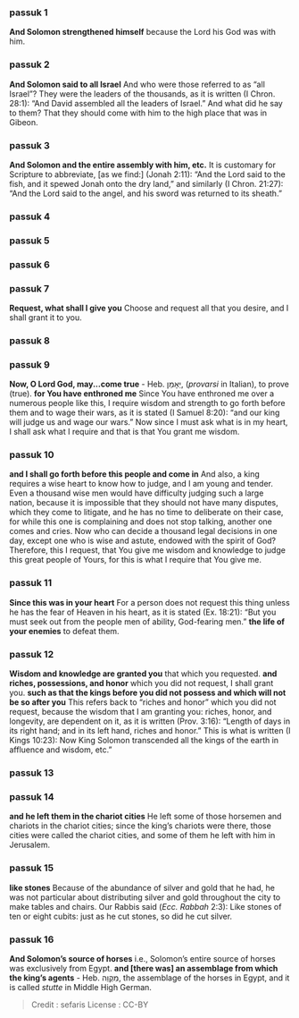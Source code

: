 
### passuk 1
<b>And Solomon strengthened himself</b> because the Lord his God was with him.

### passuk 2
<b>And Solomon said to all Israel</b> And who were those referred to as “all Israel”? They were the leaders of the thousands, as it is written (I Chron. 28:1): “And David assembled all the leaders of Israel.” And what did he say to them? That they should come with him to the high place that was in Gibeon.

### passuk 3
<b>And Solomon and the entire assembly with him, etc.</b> It is customary for Scripture to abbreviate, [as we find:] (Jonah 2:11): “And the Lord said to the fish, and it spewed Jonah onto the dry land,” and similarly (I Chron. 21:27): “And the Lord said to the angel, and his sword was returned to its sheath.”

### passuk 4

### passuk 5

### passuk 6

### passuk 7
<b>Request, what shall I give you</b> Choose and request all that you desire, and I shall grant it to you.

### passuk 8

### passuk 9
<b>Now, O Lord God, may...come true</b> - Heb. יֵאָמֵן, (<i>provarsi</i> in Italian), to prove (true).
<b>for You have enthroned me</b> Since You have enthroned me over a numerous people like this, I require wisdom and strength to go forth before them and to wage their wars, as it is stated (I Samuel 8:20): “and our king will judge us and wage our wars.” Now since I must ask what is in my heart, I shall ask what I require and that is that You grant me wisdom.

### passuk 10
<b>and I shall go forth before this people and come in</b> And also, a king requires a wise heart to know how to judge, and I am young and tender. Even a thousand wise men would have difficulty judging such a large nation, because it is impossible that they should not have many disputes, which they come to litigate, and he has no time to deliberate on their case, for while this one is complaining and does not stop talking, another one comes and cries. Now who can decide a thousand legal decisions in one day, except one who is wise and astute, endowed with the spirit of God? Therefore, this I request, that You give me wisdom and knowledge to judge this great people of Yours, for this is what I require that You give me.

### passuk 11
<b>Since this was in your heart</b> For a person does not request this thing unless he has the fear of Heaven in his heart, as it is stated (Ex. 18:21): “But you must seek out from the people men of ability, God-fearing men.”
<b>the life of your enemies</b> to defeat them.

### passuk 12
<b>Wisdom and knowledge are granted you</b> that which you requested.
<b>and riches, possessions, and honor</b> which you did not request, I shall grant you.
<b>such as that the kings before you did not possess and which will not be so after you</b> This refers back to “riches and honor” which you did not request, because the wisdom that I am granting you: riches, honor, and longevity, are dependent on it, as it is written (Prov. 3:16): “Length of days in its right hand; and in its left hand, riches and honor.” This is what is written (I Kings 10:23): Now King Solomon transcended all the kings of the earth in affluence and wisdom, etc.”

### passuk 13

### passuk 14
<b>and he left them in the chariot cities</b> He left some of those horsemen and chariots in the chariot cities; since the king’s chariots were there, those cities were called the chariot cities, and some of them he left with him in Jerusalem.

### passuk 15
<b>like stones</b> Because of the abundance of silver and gold that he had, he was not particular about distributing silver and gold throughout the city to make tables and chairs. Our Rabbis said (<i>Ecc. Rabbah</i> 2:3): Like stones of ten or eight cubits: just as he cut stones, so did he cut silver.

### passuk 16
<b>And Solomon’s source of horses</b> i.e., Solomon’s entire source of horses was exclusively from Egypt.
<b>and [there was] an assemblage from which the king’s agents</b> - Heb. מִקְוֵה, the assemblage of the horses in Egypt, and it is called <i>stutte</i> in Middle High German.

>Credit : sefaris
>License : CC-BY